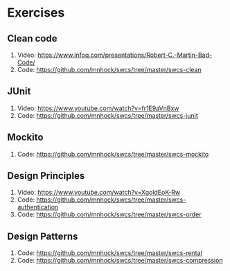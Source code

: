 # Exercises

## Clean code
1. Video: https://www.infoq.com/presentations/Robert-C.-Martin-Bad-Code/
2. Code:  https://github.com/mnhock/swcs/tree/master/swcs-clean

## JUnit
1. Video: https://www.youtube.com/watch?v=fr1E9aVnBxw
2. Code:  https://github.com/mnhock/swcs/tree/master/swcs-junit

## Mockito
1. Code: https://github.com/mnhock/swcs/tree/master/swcs-mockito

## Design Principles
1. Video: https://www.youtube.com/watch?v=XgoldEoK-Rw
2. Code:  https://github.com/mnhock/swcs/tree/master/swcs-authentication
3. Code:  https://github.com/mnhock/swcs/tree/master/swcs-order


## Design Patterns
1. Code:  https://github.com/mnhock/swcs/tree/master/swcs-rental
2. Code:  https://github.com/mnhock/swcs/tree/master/swcs-compression
